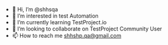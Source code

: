 - 👋 Hi, I’m @shhsqa
- 👀 I’m interested in test Automation
- 🌱 I’m currently learning TestProject.io
- 💞️ I’m looking to collaborate on TestProject Community User
- 📫 How to reach me shhshp.qa@gmail.com

<!---
shhsqa/shhsqa is a ✨ special ✨ repository because its `README.md` (this file) appears on your GitHub profile.
You can click the Preview link to take a look at your changes.
--->
